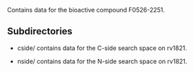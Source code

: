 Contains data for the bioactive compound F0526-2251.

## Subdirectories

- cside/ contains data for the C-side search space on rv1821.

- nside/ contains data for the N-side search space on rv1821.

